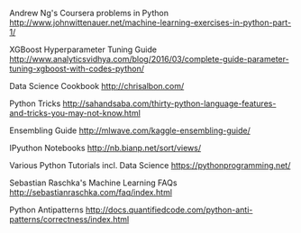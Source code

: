 Andrew Ng's Coursera problems in Python
http://www.johnwittenauer.net/machine-learning-exercises-in-python-part-1/

XGBoost Hyperparameter Tuning Guide
http://www.analyticsvidhya.com/blog/2016/03/complete-guide-parameter-tuning-xgboost-with-codes-python/

Data Science Cookbook
http://chrisalbon.com/

Python Tricks
http://sahandsaba.com/thirty-python-language-features-and-tricks-you-may-not-know.html

Ensembling Guide
http://mlwave.com/kaggle-ensembling-guide/

IPyuthon Notebooks
http://nb.bianp.net/sort/views/

Various Python Tutorials incl. Data Science
https://pythonprogramming.net/

Sebastian Raschka's Machine Learning FAQs
http://sebastianraschka.com/faq/index.html

Python Antipatterns
http://docs.quantifiedcode.com/python-anti-patterns/correctness/index.html
